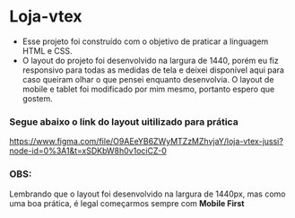 # Loja-vtex

- Esse projeto foi construído com o objetivo de praticar a linguagem HTML e CSS.
- O layout do projeto foi desenvolvido na largura de 1440, porém eu fiz responsivo para todas as medidas de tela e deixei disponível aqui para caso queiram olhar o que pensei enquanto desenvolvia. O layout de mobile e tablet foi modificado por mim mesmo, portanto espero que gostem.

### Segue abaixo o link do layout uitilizado para prática</br>
https://www.figma.com/file/O9AEeYB6ZWyMTZzMZhvjaY/loja-vtex-jussi?node-id=0%3A1&t=xSDKbW8h0v1ociCZ-0

### OBS:
Lembrando que o layout foi desenvolvido na largura de 1440px, mas como uma boa prática, é legal começarmos sempre com <strong>Mobile First</strong>
